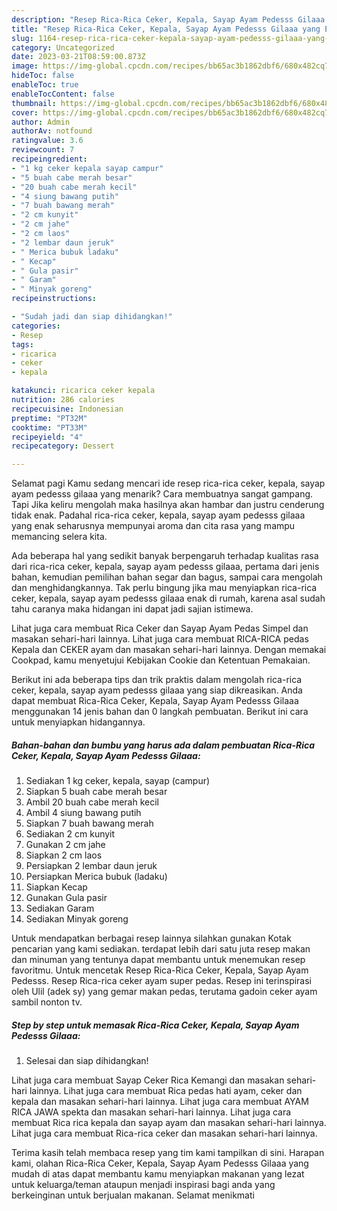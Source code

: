 ```yaml
---
description: "Resep Rica-Rica Ceker, Kepala, Sayap Ayam Pedesss Gilaaa yang Enak Banget}"
title: "Resep Rica-Rica Ceker, Kepala, Sayap Ayam Pedesss Gilaaa yang Enak Banget}"
slug: 1164-resep-rica-rica-ceker-kepala-sayap-ayam-pedesss-gilaaa-yang-enak-banget
category: Uncategorized
date: 2023-03-21T08:59:00.873Z
image: https://img-global.cpcdn.com/recipes/bb65ac3b1862dbf6/680x482cq70/rica-rica-ceker-kepala-sayap-ayam-pedesss-gilaaa-foto-resep-utama.jpg
hideToc: false
enableToc: true
enableTocContent: false
thumbnail: https://img-global.cpcdn.com/recipes/bb65ac3b1862dbf6/680x482cq70/rica-rica-ceker-kepala-sayap-ayam-pedesss-gilaaa-foto-resep-utama.jpg
cover: https://img-global.cpcdn.com/recipes/bb65ac3b1862dbf6/680x482cq70/rica-rica-ceker-kepala-sayap-ayam-pedesss-gilaaa-foto-resep-utama.jpg
author: Admin
authorAv: notfound
ratingvalue: 3.6
reviewcount: 7
recipeingredient:
- "1 kg ceker kepala sayap campur"
- "5 buah cabe merah besar"
- "20 buah cabe merah kecil"
- "4 siung bawang putih"
- "7 buah bawang merah"
- "2 cm kunyit"
- "2 cm jahe"
- "2 cm laos"
- "2 lembar daun jeruk"
- " Merica bubuk ladaku"
- " Kecap"
- " Gula pasir"
- " Garam"
- " Minyak goreng"
recipeinstructions:

- "Sudah jadi dan siap dihidangkan!"
categories:
- Resep
tags:
- ricarica
- ceker
- kepala

katakunci: ricarica ceker kepala 
nutrition: 286 calories
recipecuisine: Indonesian
preptime: "PT32M"
cooktime: "PT33M"
recipeyield: "4"
recipecategory: Dessert

---
```



Selamat pagi Kamu sedang mencari ide resep rica-rica ceker, kepala, sayap ayam pedesss gilaaa yang menarik? Cara membuatnya sangat gampang. Tapi Jika keliru mengolah maka hasilnya akan hambar dan justru cenderung tidak enak. Padahal rica-rica ceker, kepala, sayap ayam pedesss gilaaa yang enak seharusnya mempunyai aroma dan cita rasa yang mampu memancing selera kita.


Ada beberapa hal yang sedikit banyak berpengaruh terhadap kualitas rasa dari rica-rica ceker, kepala, sayap ayam pedesss gilaaa, pertama dari jenis bahan, kemudian pemilihan bahan segar dan bagus, sampai cara mengolah dan menghidangkannya. Tak perlu bingung jika mau menyiapkan rica-rica ceker, kepala, sayap ayam pedesss gilaaa enak di rumah, karena asal sudah tahu caranya maka hidangan ini dapat jadi sajian istimewa.

Lihat juga cara membuat Rica Ceker dan Sayap Ayam Pedas Simpel dan masakan sehari-hari lainnya. Lihat juga cara membuat RICA-RICA pedas Kepala dan CEKER ayam dan masakan sehari-hari lainnya. Dengan memakai Cookpad, kamu menyetujui Kebijakan Cookie dan Ketentuan Pemakaian.


Berikut ini ada beberapa tips dan trik praktis dalam mengolah rica-rica ceker, kepala, sayap ayam pedesss gilaaa yang siap dikreasikan. Anda dapat membuat Rica-Rica Ceker, Kepala, Sayap Ayam Pedesss Gilaaa menggunakan 14 jenis bahan dan 0 langkah pembuatan. Berikut ini cara untuk menyiapkan hidangannya.

<!--inarticleads1-->

##### Bahan-bahan dan bumbu yang harus ada dalam pembuatan Rica-Rica Ceker, Kepala, Sayap Ayam Pedesss Gilaaa:

1. Sediakan 1 kg ceker, kepala, sayap (campur)
1. Siapkan 5 buah cabe merah besar
1. Ambil 20 buah cabe merah kecil
1. Ambil 4 siung bawang putih
1. Siapkan 7 buah bawang merah
1. Sediakan 2 cm kunyit
1. Gunakan 2 cm jahe
1. Siapkan 2 cm laos
1. Persiapkan 2 lembar daun jeruk
1. Persiapkan  Merica bubuk (ladaku)
1. Siapkan  Kecap
1. Gunakan  Gula pasir
1. Sediakan  Garam
1. Sediakan  Minyak goreng


Untuk mendapatkan berbagai resep lainnya silahkan gunakan Kotak pencarian yang kami sediakan. terdapat lebih dari satu juta resep makan dan minuman yang tentunya dapat membantu untuk menemukan resep favoritmu. Untuk mencetak Resep Rica-Rica Ceker, Kepala, Sayap Ayam Pedesss. Resep Rica-rica ceker ayam super pedas. Resep ini terinspirasi oleh Ulil (adek sy) yang gemar makan pedas, terutama gadoin ceker ayam sambil nonton tv. 

<!--inarticleads2-->

##### Step by step untuk memasak Rica-Rica Ceker, Kepala, Sayap Ayam Pedesss Gilaaa:


1. Selesai dan siap dihidangkan!

Lihat juga cara membuat Sayap Ceker Rica Kemangi dan masakan sehari-hari lainnya. Lihat juga cara membuat Rica pedas hati ayam, ceker dan kepala dan masakan sehari-hari lainnya. Lihat juga cara membuat AYAM RICA JAWA spekta dan masakan sehari-hari lainnya. Lihat juga cara membuat Rica rica kepala dan sayap ayam dan masakan sehari-hari lainnya. Lihat juga cara membuat Rica-rica ceker dan masakan sehari-hari lainnya. 

Terima kasih telah membaca resep yang tim kami tampilkan di sini. Harapan kami, olahan Rica-Rica Ceker, Kepala, Sayap Ayam Pedesss Gilaaa yang mudah di atas dapat membantu kamu menyiapkan makanan yang lezat untuk keluarga/teman ataupun menjadi inspirasi bagi anda yang berkeinginan untuk berjualan makanan. Selamat menikmati
